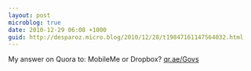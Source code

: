 ```yaml
---
layout: post
microblog: true
date: 2010-12-29 06:08 +1000
guid: http://desparoz.micro.blog/2010/12/28/t19847161147564032.html
---
```

My answer on Quora to: MobileMe or Dropbox? [qr.ae/Govs](http://qr.ae/Govs)
